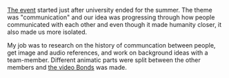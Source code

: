 [The event](https://www.eventbrite.co.uk/e/uws-animation-and-game-jam-tickets-16690988195) started just after university ended for the summer. The theme was "communication" and our idea was progressing through how people communicated with each other and even though it made humanity closer, it also made us more isolated.

My job was to research on the history of communcation between people, get image and audio references, and work on background ideas with a team-member. Different animatic parts were split between the other members and [the video Bonds](https://vimeo.com/232222349) was made.
